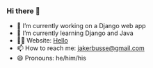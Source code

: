 ### Hi there 👋

<!--
**jakebusse/jakebusse** is a ✨ _special_ ✨ repository because its `README.md` (this file) appears on your GitHub profile.

Here are some ideas to get you started:

- 👯 I’m looking to collaborate on ...
- 🤔 I’m looking for help with ...
- 💬 Ask me about ...
- ⚡ Fun fact: ...
-->

- 🔭 I’m currently working on a Django web app
- 🌱 I’m currently learning Django and Java
- 👨‍💻 Website: <a href="">Hello</a>
- 📫 How to reach me: jakerbusse@gmail.com
- 😄 Pronouns: he/him/his
